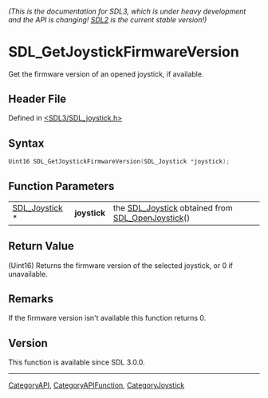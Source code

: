 ###### (This is the documentation for SDL3, which is under heavy development and the API is changing! [SDL2](https://wiki.libsdl.org/SDL2/) is the current stable version!)
# SDL_GetJoystickFirmwareVersion

Get the firmware version of an opened joystick, if available.

## Header File

Defined in [<SDL3/SDL_joystick.h>](https://github.com/libsdl-org/SDL/blob/main/include/SDL3/SDL_joystick.h)

## Syntax

```c
Uint16 SDL_GetJoystickFirmwareVersion(SDL_Joystick *joystick);
```

## Function Parameters

|                                |              |                                                                                       |
| ------------------------------ | ------------ | ------------------------------------------------------------------------------------- |
| [SDL_Joystick](SDL_Joystick) * | **joystick** | the [SDL_Joystick](SDL_Joystick) obtained from [SDL_OpenJoystick](SDL_OpenJoystick)() |

## Return Value

(Uint16) Returns the firmware version of the selected joystick, or 0 if
unavailable.

## Remarks

If the firmware version isn't available this function returns 0.

## Version

This function is available since SDL 3.0.0.

----
[CategoryAPI](CategoryAPI), [CategoryAPIFunction](CategoryAPIFunction), [CategoryJoystick](CategoryJoystick)

